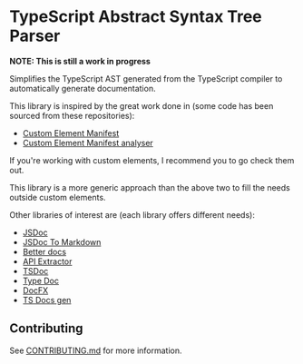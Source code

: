 # TypeScript Abstract Syntax Tree Parser

**NOTE: This is still a work in progress**

Simplifies the TypeScript AST generated from the TypeScript compiler to automatically generate documentation.

This library is inspired by the great work done in (some code has been sourced from these repositories):

* [Custom Element Manifest](https://github.com/webcomponents/custom-elements-manifest)
* [Custom Element Manifest analyser](https://github.com/open-wc/custom-elements-manifest/tree/master/packages/analyzer)

If you're working with custom elements, I recommend you to go check them out.

This library is a more generic approach than the above two to fill the needs outside custom elements.

Other libraries of interest are (each library offers different needs):

* [JSDoc](https://github.com/jsdoc/jsdoc)
* [JSDoc To Markdown](https://github.com/jsdoc2md/jsdoc-to-markdown)
* [Better docs](https://github.com/SoftwareBrothers/better-docs)
* [API Extractor](https://api-extractor.com/)
* [TSDoc](https://github.com/microsoft/tsdoc)
* [Type Doc](https://typedoc.org/)
* [DocFX](https://dotnet.github.io/docfx/)
* [TS Docs gen](https://github.com/SimplrJS/ts-docs-gen)

## Contributing

See [CONTRIBUTING.md](CONTRIBUTING.md) for more information.
